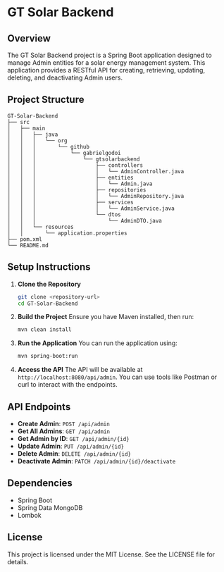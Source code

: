 # GT Solar Backend

## Overview
The GT Solar Backend project is a Spring Boot application designed to manage Admin entities for a solar energy management system. This application provides a RESTful API for creating, retrieving, updating, deleting, and deactivating Admin users.

## Project Structure
```
GT-Solar-Backend
├── src
│   ├── main
│   │   ├── java
│   │   │   └── org
│   │   │       └── github
│   │   │           └── gabrielgodoi
│   │   │               └── gtsolarbackend
│   │   │                   ├── controllers
│   │   │                   │   └── AdminController.java
│   │   │                   ├── entities
│   │   │                   │   └── Admin.java
│   │   │                   ├── repositories
│   │   │                   │   └── AdminRepository.java
│   │   │                   ├── services
│   │   │                   │   └── AdminService.java
│   │   │                   └── dtos
│   │   │                       └── AdminDTO.java
│   │   └── resources
│   │       └── application.properties
├── pom.xml
└── README.md
```

## Setup Instructions
1. **Clone the Repository**
   ```bash
   git clone <repository-url>
   cd GT-Solar-Backend
   ```

2. **Build the Project**
   Ensure you have Maven installed, then run:
   ```bash
   mvn clean install
   ```

3. **Run the Application**
   You can run the application using:
   ```bash
   mvn spring-boot:run
   ```

4. **Access the API**
   The API will be available at `http://localhost:8080/api/admin`. You can use tools like Postman or curl to interact with the endpoints.

## API Endpoints
- **Create Admin**: `POST /api/admin`
- **Get All Admins**: `GET /api/admin`
- **Get Admin by ID**: `GET /api/admin/{id}`
- **Update Admin**: `PUT /api/admin/{id}`
- **Delete Admin**: `DELETE /api/admin/{id}`
- **Deactivate Admin**: `PATCH /api/admin/{id}/deactivate`

## Dependencies
- Spring Boot
- Spring Data MongoDB
- Lombok

## License
This project is licensed under the MIT License. See the LICENSE file for details.